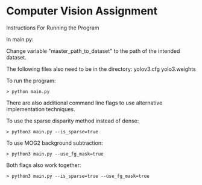 # Computer Vision Assignment

Instructions For Running the Program

In main.py:

Change variable "master_path_to_dataset" to the path of the intended dataset.

The following files also need to be in the directory:
	yolov3.cfg
	yolo3.weights


To run the program:
```
> python main.py
```
There are also additional command line flags to use alternative implementation techniques.

To use the sparse disparity method instead of dense:
```
> python3 main.py --is_sparse=true
```

To use MOG2 background subtraction:
```
> python3 main.py --use_fg_mask=true
```

Both flags also work together:
```
> python3 main.py --is_sparse=true --use_fg_mask=true
```

